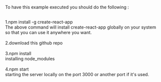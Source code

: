 To have this example executed you should do the following :<br><br>

1.npm install -g create-react-app <br>
The above command will install create-react-app globally on your system so that you can use it anywhere you want.<br><br>
2.download this github repo<br><br>
3.npm install<br>
installing node_modules<br><br>
4.npm start<br>
starting the server locally on the port 3000 or another port if it's used.
